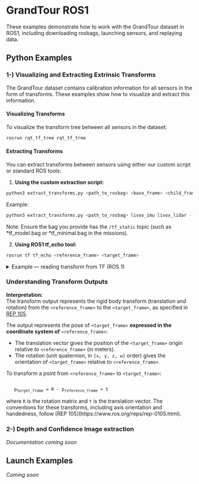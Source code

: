 # GrandTour ROS1

These examples demonstrate how to work with the GrandTour dataset in ROS1, including downloading rosbags, launching sensors, and replaying data.

## Python Examples

### 1-) Visualizing and Extracting Extrinsic Transforms

The GrandTour dataset contains calibration information for all sensors in the form of transforms. These examples show how to visualize and extract this information.

#### Visualizing Transforms

To visualize the transform tree between all sensors in the dataset:

```bash
rosrun rqt_tf_tree rqt_tf_tree
```

#### Extracting Transforms

You can extract transforms between sensors using either our custom script or standard ROS tools:

1. **Using the custom extraction script:**

  ```bash
  python3 extract_transforms.py <path_to_rosbag> <base_frame> <child_frame> --format matrix
  ```

  Example:
  ```bash
  python3 extract_transforms.py <path_to_rosbag> livox_imu livox_lidar --format matrix
  ```

  Note: Ensure the bag you provide has the `/tf_static` topic (such as *tf_model.bag or *tf_minimal.bag in the missions).

2. **Using ROS1 tf_echo tool:**

  ```bash
  rosrun tf tf_echo <reference_frame> <target_frame>
  ```

  <details className="rounded-md border border-gray-100 bg-gray-50 p-2">
    <summary className="cursor-pointer select-none text-sm font-medium pt-[20px]">
     <span className="inline-flex items-center">
      Example — reading transform from TF (ROS 1)
     </span>
    </summary>
    <div className="mt-3">
     The easiest way to retrieve the transform between two frames using ROS 1 is the <a href="http://wiki.ros.org/tf/Debugging%20tools" target="_blank" rel="noopener noreferrer" className="text-blue-600 hover:text-red-500 underline font-medium">tf_echo</a> functionality.<br/><br/>
     To get the transformation from <code>&lt;reference_frame&gt;</code> to <code>&lt;target_frame&gt;</code>, type:

    rosrun tf tf_echo reference_frame target_frame


  <strong>Note:</strong> <code>tf_echo</code> by default truncates numerical values in its output. See the <a href="https://github.com/ros/geometry/blob/noetic-devel/tf/src/tf_echo.cpp#L123" target="_blank" rel="noopener noreferrer" className="text-blue-600 hover:text-red-500 underline font-medium">tf_echo implementation</a> for details.
  </details>

### Understanding Transform Outputs

<strong>Interpretation:</strong>
<br />
The transform output represents the rigid body transform (translation and rotation) from the <code>&lt;reference_frame&gt;</code> to the <code>&lt;target_frame&gt;</code>, as specified in [REP 105](https://www.ros.org/reps/rep-0105.html).

The output represents the pose of <code>&lt;target_frame&gt;</code> <strong>expressed in the coordinate system of</strong> <code>&lt;reference_frame&gt;</code>:
<ul>
  <li>
   The translation vector gives the position of the <code>&lt;target_frame&gt;</code> origin relative to <code>&lt;reference_frame&gt;</code> (in meters).
  </li>
  <li>
   The rotation (unit quaternion, in <code>[x, y, z, w]</code> order) gives the orientation of <code>&lt;target_frame&gt;</code> relative to <code>&lt;reference_frame&gt;</code>.
  </li>
</ul>

To transform a point from <code>&lt;reference_frame&gt;</code> to <code>&lt;target_frame&gt;</code>:
<div className="mb-2 mt-2" style={{ display: 'flex', justifyContent: 'center' }}>
  <code>
   p<sub>target_frame</sub> = R &middot; p<sub>reference_frame</sub> + t
  </code>
</div>
where <code>R</code> is the rotation matrix and <code>t</code> is the translation vector. The conventions for these transforms, including axis orientation and handedness, follow [REP 105](https://www.ros.org/reps/rep-0105.html).

### 2-) Depth and Confidence Image extraction

*Documentation coming soon*

## Launch Examples

*Coming soon*
